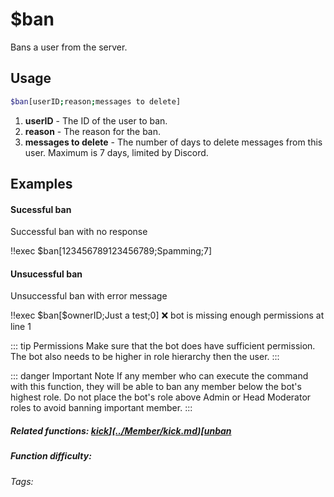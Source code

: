 # $ban

Bans a user from the server.

## Usage

```bash
$ban[userID;reason;messages to delete]
```
1. **userID** - The ID of the user to ban.
2. **reason** - The reason for the ban.
3. **messages to delete** - The number of days to delete messages from this user. Maximum is 7 days, limited by Discord.

## Examples

#### Sucessful ban

Successful ban with no response

<discord-messages>
    <discord-message :bot="false" role-color="#d6e0ff" author="User" avatar="https://cdn.discordapp.com/embed/avatars/0.png">
        !!exec $ban[123456789123456789;Spamming;7]
    </discord-message>
</discord-messages>

#### Unsucessful ban

Unsuccessful ban with error message

<discord-messages>
    <discord-message :bot="false" role-color="#d6e0ff" author="User" avatar="https://cdn.discordapp.com/embed/avatars/0.png">
        !!exec $ban[$ownerID;Just a test;0]
    </discord-message>
    <discord-message :bot="true" role-color="#5fb0fa" author="Custom Command" avatar="https://doc.ccommandbot.com/bot-profile.png">
        ❌ bot is missing enough permissions at line 1
    </discord-message>
</discord-messages>

::: tip Permissions
Make sure that the bot does have sufficient permission. The bot also needs to be higher in role hierarchy then the user.
:::

::: danger Important Note
If any member who can execute the command with this function, they will be able to ban any member below the bot's highest role.
Do not place the bot's role above Admin or Head Moderator roles to avoid banning important member.
:::

##### Related functions: [$kick](../Member/kick.md) [$unban](../Member/unban.md)

##### Function difficulty: <Badge type="tip" text="Easy" vertical="middle" />
###### Tags: <Badge type="tip" text="ban" vertical="middle" /> <Badge type="tip" text="punish" vertical="middle" /> <Badge type="tip" text="member" vertical="middle" /> <Badge type="tip" text="moderation" vertical="middle" /> <Badge type="tip" text="moderator" vertical="middle" />